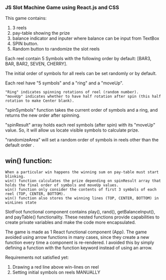 ### JS Slot Machine Game using React.js and CSS

This game contains:

1. 3 reels
2. pay-table showing the prize
3. balance indicator and inputer where balance can be input from TextBox
4. SPIN button.
5. Random button to randomize the slot reels

Each reel contain 5 Symbols with the following order by default: [BAR3, BAR, BAR2, SEVEN, CHERRY].

The initial order of symbols for all reels can be set randomly or by default.

Each reel have "5 symbols" and a "ring" and a "moveUp".

    "Ring" indicates spinning rotations of reel (random number).
    "moveUp" indicates whether to have half rotation after spin (this half rotation to make Center blank).

"spinSymbols" function takes the current order of symbols and a ring, and returns the new order after spinning.

"spinResult" array holds each reel symbols (after spin) with its "moveUp" value. So, it will allow us locate visible symbols to calculate prize.

"randomizeArea" will set a random order of symbols in reels other than the default order .

## win() function:

    When a particular win happens the winning sum on pay-table must start blinking.
    win() function calculates the prize depending on spinResult array that holds the final order of symbols and moveUp values.
    win() function only consider the contents of first 3 symbols of each reel (TOP, CENTER, BOTTOM).
    win() function also stores the winning lines (TOP, CENTER, BOTTOM) in winLines state

SlotFoot functional component contains play(), rand(), getBalanceInput(), and payTable() functionality. These nested functions provide capabilities to create private variables and make the code more encapsulated.

The game is made as 1 React functional component (App).
The game avoided using arrow functions in many cases, since they create a new function every time a component is re-rendered. I avoided this by simply defining a function with the function keyword instead of using an arrow.

Requirements not satisfied yet:

1. Drawing a red line above win-lines on reel
2. Setting initial symbols on reels MANUALLY
